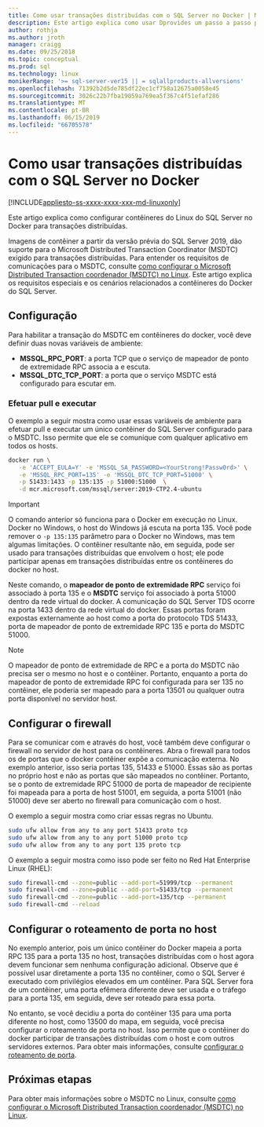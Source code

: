 ```yaml
---
title: Como usar transações distribuídas com o SQL Server no Docker | Microsoft Docs
description: Este artigo explica como usar Dprovides um passo a passo para configurar o MSDTC no Linux.
author: rothja
ms.author: jroth
manager: craigg
ms.date: 09/25/2018
ms.topic: conceptual
ms.prod: sql
ms.technology: linux
monikerRange: '>= sql-server-ver15 || = sqlallproducts-allversions'
ms.openlocfilehash: 71392b2d5de785df22ec1cf758a12675a0058e45
ms.sourcegitcommit: 3026c22b7fba19059a769ea5f367c4f51efaf286
ms.translationtype: MT
ms.contentlocale: pt-BR
ms.lasthandoff: 06/15/2019
ms.locfileid: "66705578"
---
```

# <a name="how-to-use-distributed-transactions-with-sql-server-on-docker"></a>Como usar transações distribuídas com o SQL Server no Docker

[!INCLUDE[appliesto-ss-xxxx-xxxx-xxx-md-linuxonly](../includes/appliesto-ss-xxxx-xxxx-xxx-md-linuxonly.md)]

Este artigo explica como configurar contêineres do Linux do SQL Server no Docker para transações distribuídas.

Imagens de contêiner a partir da versão prévia do SQL Server 2019, dão suporte para o Microsoft Distributed Transaction Coordinator (MSDTC) exigido para transações distribuídas. Para entender os requisitos de comunicações para o MSDTC, consulte [como configurar o Microsoft Distributed Transaction coordenador (MSDTC) no Linux](sql-server-linux-configure-msdtc.md). Este artigo explica os requisitos especiais e os cenários relacionados a contêineres do Docker do SQL Server.

## <a name="configuration"></a>Configuração

Para habilitar a transação do MSDTC em contêineres do docker, você deve definir duas novas variáveis de ambiente:

- **MSSQL_RPC_PORT**: a porta TCP que o serviço de mapeador de ponto de extremidade RPC associa a e escuta.  
- **MSSQL_DTC_TCP_PORT**: a porta que o serviço MSDTC está configurado para escutar em.

### <a name="pull-and-run"></a>Efetuar pull e executar

O exemplo a seguir mostra como usar essas variáveis de ambiente para efetuar pull e executar um único contêiner do SQL Server configurado para o MSDTC. Isso permite que ele se comunique com qualquer aplicativo em todos os hosts.

```bash
docker run \
   -e 'ACCEPT_EULA=Y' -e 'MSSQL_SA_PASSWORD=<YourStrong!Passw0rd>' \
   -e 'MSSQL_RPC_PORT=135' -e 'MSSQL_DTC_TCP_PORT=51000' \
   -p 51433:1433 -p 135:135 -p 51000:51000  \
   -d mcr.microsoft.com/mssql/server:2019-CTP2.4-ubuntu
```

> [!IMPORTANT]
> O comando anterior só funciona para o Docker em execução no Linux. Docker no Windows, o host do Windows já escuta na porta 135. Você pode remover o `-p 135:135` parâmetro para o Docker no Windows, mas tem algumas limitações. O contêiner resultante não, em seguida, pode ser usado para transações distribuídas que envolvem o host; ele pode participar apenas em transações distribuídas entre os contêineres do docker no host.

Neste comando, o **mapeador de ponto de extremidade RPC** serviço foi associado à porta 135 e o **MSDTC** serviço foi associado à porta 51000 dentro da rede virtual do docker. A comunicação do SQL Server TDS ocorre na porta 1433 dentro da rede virtual do docker. Essas portas foram expostas externamente ao host como a porta do protocolo TDS 51433, porta de mapeador de ponto de extremidade RPC 135 e porta do MSDTC 51000.

> [!NOTE]
> O mapeador de ponto de extremidade de RPC e a porta do MSDTC não precisa ser o mesmo no host e o contêiner. Portanto, enquanto a porta do mapeador de ponto de extremidade RPC foi configurada para ser 135 no contêiner, ele poderia ser mapeado para a porta 13501 ou qualquer outra porta disponível no servidor host.

## <a name="configure-the-firewall"></a>Configurar o firewall

Para se comunicar com e através do host, você também deve configurar o firewall no servidor de host para os contêineres. Abra o firewall para todos os de portas que o docker contêiner expõe a comunicação externa. No exemplo anterior, isso seria portas 135, 51433 e 51000. Essas são as portas no próprio host e não as portas que são mapeados no contêiner. Portanto, se o ponto de extremidade RPC 51000 de porta de mapeador de recipiente foi mapeada para a porta de host 51001, em seguida, a porta 51001 (não 51000) deve ser aberto no firewall para comunicação com o host.  

O exemplo a seguir mostra como criar essas regras no Ubuntu.

```bash
sudo ufw allow from any to any port 51433 proto tcp
sudo ufw allow from any to any port 51000 proto tcp
sudo ufw allow from any to any port 135 proto tcp
```

O exemplo a seguir mostra como isso pode ser feito no Red Hat Enterprise Linux (RHEL):

```bash
sudo firewall-cmd --zone=public --add-port=51999/tcp --permanent
sudo firewall-cmd --zone=public --add-port=51433/tcp --permanent
sudo firewall-cmd --zone=public --add-port=135/tcp --permanent
sudo firewall-cmd --reload
```

## <a name="configure-port-routing-on-the-host"></a>Configurar o roteamento de porta no host

No exemplo anterior, pois um único contêiner do Docker mapeia a porta RPC 135 para a porta 135 no host, transações distribuídas com o host agora devem funcionar sem nenhuma configuração adicional. Observe que é possível usar diretamente a porta 135 no contêiner, como o SQL Server é executado com privilégios elevados em um contêiner. Para SQL Server fora de um contêiner, uma porta efêmera diferente deve ser usada e o tráfego para a porta 135, em seguida, deve ser roteado para essa porta.

No entanto, se você decidiu a porta do contêiner 135 para uma porta diferente no host, como 13500 do mapa, em seguida, você precisa configurar o roteamento de porta no host. Isso permite que o contêiner do docker participar de transações distribuídas com o host e com outros servidores externos. Para obter mais informações, consulte [configurar o roteamento de porta](sql-server-linux-configure-msdtc.md#configure-port-routing).

## <a name="next-steps"></a>Próximas etapas

Para obter mais informações sobre o MSDTC no Linux, consulte [como configurar o Microsoft Distributed Transaction coordenador (MSDTC) no Linux](sql-server-linux-configure-msdtc.md).
